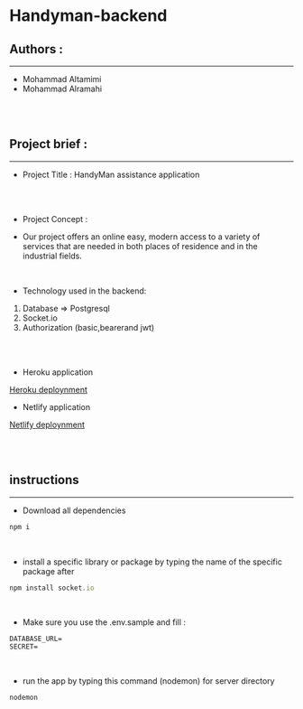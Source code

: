 # Handyman-backend


## Authors : 
---

- Mohammad Altamimi
- Mohammad Alramahi
<br/>
<br/>

## Project brief : 
---

* Project Title : HandyMan assistance application
<br/>
<br/>

* Project Concept :
- Our project offers an online easy, modern access to a variety of services that are needed in both places of residence and in the industrial fields.

<br/>


* Technology used in the backend:
1. Database => Postgresql
2. Socket.io
3. Authorization (basic,bearerand jwt)

<br/>
<br/>


* Heroku application

[Heroku deploynment](https://handyman-backend-project.herokuapp.com/)



* Netlify application

[Netlify deploynment](https://handyman-services.netlify.app/)


<br/>
<br/>

## instructions
---


* Download all dependencies 

```js
npm i
```

<br/>

* install a specific library or package by typing the name of the specific package after

```js
npm install socket.io
```
<br/>


* Make sure you use the .env.sample and fill :

```
DATABASE_URL=
SECRET=
```
<br/>

* run the app by typing this command (nodemon) for server directory

```
nodemon
```


